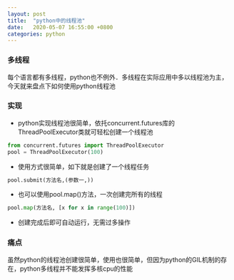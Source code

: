 ```yaml
---
layout: post
title:  "python中的线程池"
date:   2020-05-07 16:55:00 +0800
categories: python
---
```


### 多线程
每个语言都有多线程，python也不例外．多线程在实际应用中多以线程池为主，今天就来盘点下如何使用python线程池

### 实现
- python实现线程池很简单，依托concurrent.futures库的ThreadPoolExecutor类就可轻松创建一个线程池
```python
from concurrent.futures import ThreadPoolExecutor
pool = ThreadPoolExecutor(100)
```
- 使用方式很简单，如下就是创建了一个线程任务
```python
pool.submit(方法名,(参数一,))
```
- 也可以使用pool.map()方法，一次创建完所有的线程
```python
pool.map(方法名, [x for x in range(100)])
```
- 创建完成后即可自动运行，无需过多操作

### 痛点
虽然python的线程池创建很简单，使用也很简单，但因为python的GIL机制的存在，python多线程并不能发挥多核cpu的性能




